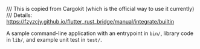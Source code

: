 <!--
SPDX-FileCopyrightText: 2025 Foundation Devices Inc.

SPDX-License-Identifier: GPL-3.0-or-later
-->

/// This is copied from Cargokit (which is the official way to use it currently)
/// Details: https://fzyzcjy.github.io/flutter_rust_bridge/manual/integrate/builtin

A sample command-line application with an entrypoint in `bin/`, library code
in `lib/`, and example unit test in `test/`.

